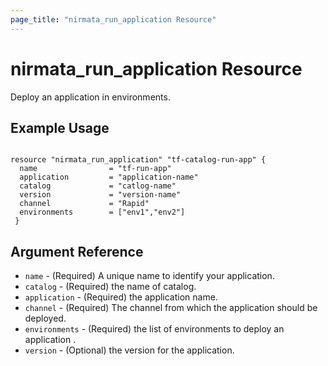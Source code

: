 ```yaml
---
page_title: "nirmata_run_application Resource"
---
```


# nirmata_run_application Resource

Deploy an application in environments.

## Example Usage

```hcl

resource "nirmata_run_application" "tf-catalog-run-app" {
  name                = "tf-run-app"
  application         = "application-name"
  catalog             = "catlog-name"
  version             = "version-name"
  channel             = "Rapid"
  environments        = ["env1","env2"]
 }

```

## Argument Reference

* `name` - (Required) A unique name to identify your application.
* `catalog` - (Required) the name of catalog.
* `application` - (Required) the application name.
* `channel` - (Required) The channel from which the application should be deployed.
* `environments` - (Required) the list of environments to deploy an application .
* `version` - (Optional)  the version for the application.